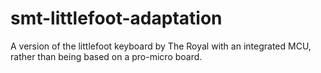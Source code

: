 # smt-littlefoot-adaptation
A version of the littlefoot keyboard by The Royal with an integrated MCU, rather than being based on a pro-micro board. 
